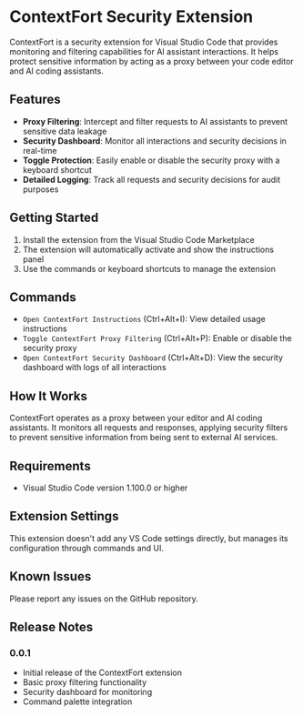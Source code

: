 # ContextFort Security Extension

ContextFort is a security extension for Visual Studio Code that provides monitoring and filtering capabilities for AI assistant interactions. It helps protect sensitive information by acting as a proxy between your code editor and AI coding assistants.

## Features

- **Proxy Filtering**: Intercept and filter requests to AI assistants to prevent sensitive data leakage
- **Security Dashboard**: Monitor all interactions and security decisions in real-time
- **Toggle Protection**: Easily enable or disable the security proxy with a keyboard shortcut
- **Detailed Logging**: Track all requests and security decisions for audit purposes

## Getting Started

1. Install the extension from the Visual Studio Code Marketplace
2. The extension will automatically activate and show the instructions panel
3. Use the commands or keyboard shortcuts to manage the extension

## Commands

- `Open ContextFort Instructions` (Ctrl+Alt+I): View detailed usage instructions
- `Toggle ContextFort Proxy Filtering` (Ctrl+Alt+P): Enable or disable the security proxy
- `Open ContextFort Security Dashboard` (Ctrl+Alt+D): View the security dashboard with logs of all interactions

## How It Works

ContextFort operates as a proxy between your editor and AI coding assistants. It monitors all requests and responses, applying security filters to prevent sensitive information from being sent to external AI services.

## Requirements

- Visual Studio Code version 1.100.0 or higher

## Extension Settings

This extension doesn't add any VS Code settings directly, but manages its configuration through commands and UI.

## Known Issues

Please report any issues on the GitHub repository.

## Release Notes

### 0.0.1

- Initial release of the ContextFort extension
- Basic proxy filtering functionality
- Security dashboard for monitoring
- Command palette integration
